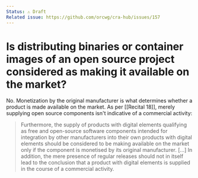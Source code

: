 ```yaml
---
Status: ⚠️ Draft
Related issue: https://github.com/orcwg/cra-hub/issues/157
---
```


# Is distributing binaries or container images of an open source project considered as making it available on the market?

No. Monetization by the original manufacturer is what determines whether a product is made available on the market. As per [[Recital 18]], merely supplying open source components isn't indicative of a commercial activity:

> Furthermore, the supply of products with digital elements qualifying as free and open-source software components intended for integration by other manufacturers into their own products with digital elements should be considered to be making available on the market only if the component is monetised by its original manufacturer. […] In addition, the mere presence of regular releases should not in itself lead to the conclusion that a product with digital elements is supplied in the course of a commercial activity.

